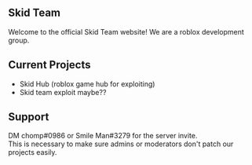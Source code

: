 ## Skid Team 
Welcome to the official Skid Team website! We are a roblox development group. <br>

## Current Projects
- Skid Hub (roblox game hub for exploiting) <br>
- Skid team exploit maybe?? <br>

## Support
DM chomp#0986 or Smile Man#3279 for the server invite. <br>
This is necessary to make sure admins or moderators don't patch our <br>
projects easily.


